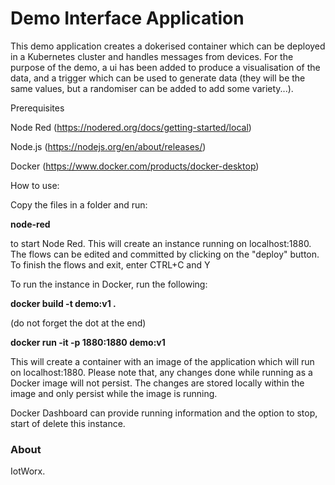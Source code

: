 Demo Interface Application
=======

This demo application creates a dokerised container which can be deployed in a Kubernetes cluster and handles messages from devices.
For the purpose of the demo, a ui has been added to produce a visualisation of the data, and a trigger which can be used to generate data (they will be the same values, but a randomiser can be added to add some variety...).

Prerequisites

Node Red (https://nodered.org/docs/getting-started/local)

Node.js  (https://nodejs.org/en/about/releases/)

Docker   (https://www.docker.com/products/docker-desktop)

How to use:

Copy the files in a folder and run:

<b>node-red</b>

to start Node Red. This will create an instance running on localhost:1880.
The flows can be edited and committed by clicking on the "deploy" button.
To finish the flows and exit, enter CTRL+C and Y

To run the instance in Docker, run the following:

<b>docker build -t demo:v1 . </b>              

(do not forget the dot at the end)

<b>docker run -it -p 1880:1880 demo:v1 </b>

This will create a container with an image of the application which will run on localhost:1880. 
Please note that, any changes done while running as a Docker image will not persist. The changes are stored locally within the image and only persist while the image is running.

Docker Dashboard can provide running information and the option to stop, start of delete this instance.


### About

IotWorx. 
